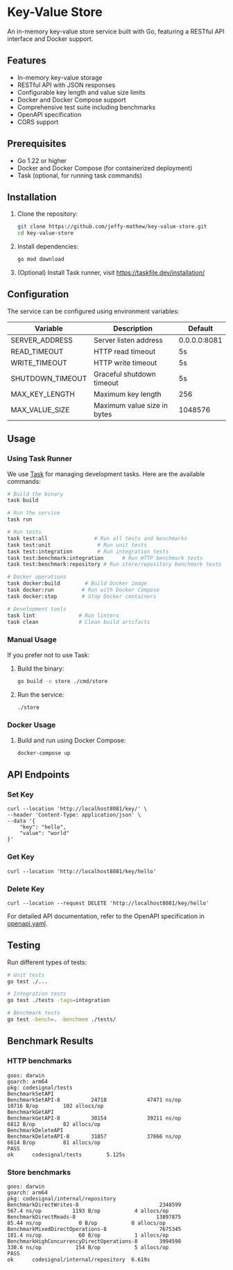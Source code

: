 # Key-Value Store

An in-memory key-value store service built with Go, featuring a RESTful API interface and Docker support.

## Features

- In-memory key-value storage
- RESTful API with JSON responses
- Configurable key length and value size limits
- Docker and Docker Compose support
- Comprehensive test suite including benchmarks
- OpenAPI specification
- CORS support

## Prerequisites

- Go 1.22 or higher
- Docker and Docker Compose (for containerized deployment)
- Task (optional, for running task commands)

## Installation

1. Clone the repository:
   ```bash
   git clone https://github.com/jeffy-mathew/key-value-store.git
   cd key-value-store
   ```

2. Install dependencies:
   ```bash
   go mod download
   ```

3. (Optional) Install Task runner, visit https://taskfile.dev/installation/

## Configuration

The service can be configured using environment variables:

| Variable | Description | Default |
|----------|-------------|---------|
| SERVER_ADDRESS | Server listen address | 0.0.0.0:8081 |
| READ_TIMEOUT | HTTP read timeout | 5s |
| WRITE_TIMEOUT | HTTP write timeout | 5s |
| SHUTDOWN_TIMEOUT | Graceful shutdown timeout | 5s |
| MAX_KEY_LENGTH | Maximum key length | 256 |
| MAX_VALUE_SIZE | Maximum value size in bytes | 1048576 |

## Usage

### Using Task Runner

We use [Task](https://taskfile.dev) for managing development tasks. Here are the available commands:

```bash
# Build the binary
task build

# Run the service
task run

# Run tests
task test:all               # Run all tests and benchmarks
task test:unit               # Run unit tests
task test:integration        # Run integration tests
task test:benchmark:integration      # Run HTTP benchmark tests
task test:benchmark:repository # Run store/repository benchmark tests

# Docker operations
task docker:build        # Build Docker image
task docker:run         # Run with Docker Compose
task docker:stop        # Stop Docker containers

# Development tools
task lint              # Run linters
task clean             # Clean build artifacts
```

### Manual Usage

If you prefer not to use Task:

1. Build the binary:
   ```bash
   go build -o store ./cmd/store
   ```

2. Run the service:
   ```bash
   ./store
   ```

### Docker Usage

1. Build and run using Docker Compose:
   ```bash
   docker-compose up
   ```

## API Endpoints

### Set Key
```http
curl --location 'http://localhost8081/key/' \
--header 'Content-Type: application/json' \
--data '{
    "key": "hello",
    "value": "world"
}'
```

### Get Key
```http
curl --location 'http://localhost8081/key/hello' 
```

### Delete Key
```http
curl --location --request DELETE 'http://localhost8081/key/hello'
```

For detailed API documentation, refer to the OpenAPI specification in [openapi.yaml](openapi.yaml).

## Testing

Run different types of tests:

```bash
# Unit tests
go test ./...

# Integration tests
go test ./tests -tags=integration

# Benchmark tests
go test -bench=. -benchmem ./tests/
```

## Benchmark Results

### HTTP benchmarks
```
goos: darwin
goarch: arm64
pkg: codesignal/tests
BenchmarkSetAPI
BenchmarkSetAPI-8          24718             47471 ns/op           10716 B/op        102 allocs/op
BenchmarkGetAPI
BenchmarkGetAPI-8          30154             39211 ns/op            6812 B/op         82 allocs/op
BenchmarkDeleteAPI
BenchmarkDeleteAPI-8       31857             37666 ns/op            6614 B/op         81 allocs/op
PASS
ok      codesignal/tests        5.125s
```

### Store benchmarks
```
goos: darwin
goarch: arm64
pkg: codesignal/internal/repository
BenchmarkDirectWrites-8                          2348599               567.4 ns/op          1193 B/op           4 allocs/op
BenchmarkDirectReads-8                          13897875                85.44 ns/op            0 B/op           0 allocs/op
BenchmarkMixedDirectOperations-8                 7675345               181.4 ns/op            60 B/op           1 allocs/op
BenchmarkHighConcurrencyDirectOperations-8       3994598               330.6 ns/op           154 B/op           5 allocs/op
PASS
ok      codesignal/internal/repository  6.619s
```